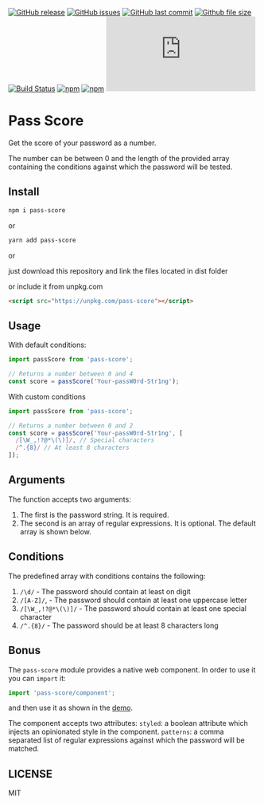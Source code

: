 [![GitHub release](https://img.shields.io/github/release/scriptex/pass-score.svg)](https://github.com/scriptex/pass-score/releases/latest)
[![GitHub issues](https://img.shields.io/github/issues/scriptex/pass-score.svg)](https://github.com/scriptex/pass-score/issues)
[![GitHub last commit](https://img.shields.io/github/last-commit/scriptex/pass-score.svg)](https://github.com/scriptex/pass-score/commits/master)
[![Github file size](https://img.shields.io/github/size/scriptex/pass-score/dist/index.min.js.svg)](https://github.com/scriptex/pass-score)
[![Build Status](https://travis-ci.org/scriptex/pass-score.svg?branch=master)](https://travis-ci.org/scriptex/pass-score)
[![npm](https://img.shields.io/npm/dt/pass-score.svg)](https://www.npmjs.com/package/pass-score)
[![npm](https://img.shields.io/npm/v/pass-score.svg)](https://www.npmjs.com/package/pass-score)
[![Analytics](https://ga-beacon.appspot.com/UA-83446952-1/github.com/scriptex/pass-score/README.md)](https://github.com/scriptex/pass-score/)

# Pass Score

Get the score of your password as a number.

The number can be between 0 and the length of the provided array containing the conditions against which the password will be tested.

## Install

```sh
npm i pass-score
```

or

```sh
yarn add pass-score
```

or

just download this repository and link the files located in dist folder

or include it from unpkg.com

```html
<script src="https://unpkg.com/pass-score"></script>
```

## Usage

With default conditions:

```javascript
import passScore from 'pass-score';

// Returns a number between 0 and 4
const score = passScore('Your-passW0rd-Str1ng');
```

With custom conditions

```javascript
import passScore from 'pass-score';

// Returns a number between 0 and 2
const score = passScore('Your-passW0rd-Str1ng', [
  /[\W_,!?@*\(\)]/, // Special characters
  /^.{8}/ // At least 8 characters
]);
```

## Arguments

The function accepts two arguments:

1.  The first is the password string. It is required.
2.  The second is an array of regular expressions. It is optional. The default array is shown below.

## Conditions

The predefined array with conditions contains the following:

1.  `/\d/` - The password should contain at least on digit
2.  `/[A-Z]/`, - The password should contain at least one uppercase letter
3.  `/[\W_,!?@*\(\)]/` - The password should contain at least one special character
4.  `/^.{8}/` - The password should be at least 8 characters long

## Bonus

The `pass-score` module provides a native web component. In order to use it you can `import` it:

```javascript
import 'pass-score/component';
```

and then use it as shown in the [demo](https://github.com/scriptex/pass-score/tree/master/component/index.html).

The component accepts two attributes:
`styled`: a boolean attribute which injects an opinionated style in the component.
`patterns`: a comma separated list of regular expressions against which the password will be matched.

## LICENSE

MIT
